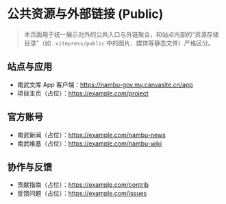 # 公共资源与外部链接 (Public)

> 本页面用于统一展示对外的公共入口与外链聚合，和站点内部的“资源存储目录”（如 `.vitepress/public` 中的图片、媒体等静态文件）严格区分。

## 站点与应用
- 南武文库 App 客户端：<https://nambu-gov.my.canvasite.cn/app>
- 项目主页（占位）：<https://example.com/project>

## 官方账号
- 南武新闻（占位）：<https://example.com/nambu-news>
- 南武维基（占位）：<https://example.com/nambu-wiki>

## 协作与反馈
- 贡献指南（占位）：<https://example.com/contrib>
- 反馈问题（占位）：<https://example.com/issues>

<SectionOverview />
